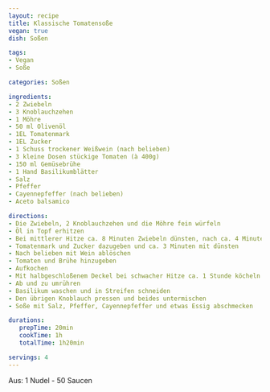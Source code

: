 ```yaml
---
layout: recipe
title: Klassische Tomatensoße
vegan: true
dish: Soßen

tags:
- Vegan
- Soße

categories: Soßen

ingredients:
- 2 Zwiebeln
- 3 Knoblauchzehen
- 1 Möhre
- 50 ml Olivenöl
- 1EL Tomatenmark
- 1EL Zucker
- 1 Schuss trockener Weißwein (nach belieben)
- 3 kleine Dosen stückige Tomaten (à 400g)
- 150 ml Gemüsebrühe
- 1 Hand Basilikumblätter
- Salz
- Pfeffer
- Cayennepfeffer (nach belieben)
- Aceto balsamico

directions:
- Die Zwiebeln, 2 Knoblauchzehen und die Möhre fein würfeln
- Öl in Topf erhitzen
- Bei mittlerer Hitze ca. 8 Minuten Zwiebeln dünsten, nach ca. 4 Minuten Möhren und Knoblauch hinzugeben
- Tomatenmark und Zucker dazugeben und ca. 3 Minuten mit dünsten
- Nach belieben mit Wein ablöschen
- Tomaten und Brühe hinzugeben
- Aufkochen
- Mit halbgeschloßenem Deckel bei schwacher Hitze ca. 1 Stunde köcheln lassen.
- Ab und zu umrühren
- Basilikum waschen und in Streifen schneiden
- Den übrigen Knoblauch pressen und beides untermischen
- Soße mit Salz, Pfeffer, Cayennepfeffer und etwas Essig abschmecken

durations:
   prepTime: 20min
   cookTime: 1h
   totalTime: 1h20min

servings: 4
---
```


Aus: 1 Nudel - 50 Saucen